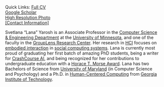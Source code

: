 Quick Links:
[Full CV](https://www.dropbox.com/s/xzfiaxyf6xcuu7i/yarosh-complete-cv.pdf?dl=0)\
[Google Scholar](https://scholar.google.com/citations?user=n6bjh24AAAAJ&hl=en)\
[High Resolution Photo](https://lanayarosh.com/wp-content/uploads/2017/10/Yarosh_2017.jpeg)\
[[Contact Information]](https://lanayarosh.github.io/#contactme)

Svetlana “Lana” Yarosh is an Associate Professor in the [Computer Science & Engineering Department](http://www.cs.umn.edu/index.php) at the [University of Minnesota](http://www1.umn.edu/twincities/index.html), and one of the faculty in the [GroupLens Research Center](https://grouplens.org/). Her research in [HCI](https://en.wikipedia.org/wiki/Human%E2%80%93computer_interaction) focuses on [embodied interaction](http://www.dourish.com/embodied/) in [social computing systems](https://en.wikipedia.org/wiki/Social_computing). Lana is currently most proud of graduating her first batch of amazing PhD students, being a writer for [CrashCourse AI](https://z.umn.edu/ccai), and being recognized for her contributions to undergraduate education with a [Horace T. Morse Award](https://scholarswalk.umn.edu/faculty-awards/awards-for-outstanding-contributions/morse-recipients). Lana has two Bachelors of Science from [University of Maryland](http://www.umd.edu/) (in Computer Science and Psychology) and a Ph.D. in [Human-Centered Computing](http://hcc.cc.gatech.edu/) from [Georgia Institute of Technology](http://www.gatech.edu/).